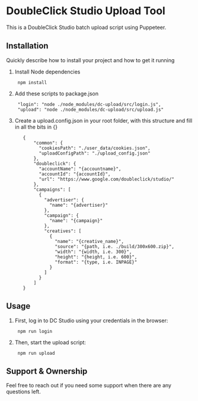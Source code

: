 # DoubleClick Studio Upload Tool
This is a DoubleClick Studio batch upload script using Puppeteer.

## Installation

Quickly describe how to install your project and how to get it running

1. Install Node dependencies

        npm install


2. Add these scripts to package.json

        "login": "node ./node_modules/dc-upload/src/login.js",
        "upload": "node ./node_modules/dc-upload/src/upload.js"

3. Create a upload.config.json in your root folder, with this structure and fill in all the bits in {}

          {
              "common": {
                "cookiesPath": "./user_data/cookies.json",
                "uploadConfigPath": "./upload_config.json"
              },
              "doubleclick": {
                "accountName": "{accountname}",
                "accountId": "{accountId}",
                "url": "https://www.google.com/doubleclick/studio/"
              },
              "campaigns": [
                {
                  "advertiser": {
                    "name": "{advertiser}"
                  },
                  "campaign": {
                    "name": "{campaign}"
                  },
                  "creatives": [
                    {
                      "name": "{creative_name}",
                      "source": "{path, i.e. ./build/300x600.zip}",
                      "width": "{width, i.e. 300}",
                      "height": "{height, i.e. 600}",
                      "format": "{type, i.e. INPAGE}"
                    }
                  ]
                }
              ]
          }

## Usage

1. First, log in to DC Studio using your credentials in the browser:

        npm run login

2. Then, start the upload script:

        npm run upload


## Support & Ownership

Feel free to reach out if you need some support when there are any questions left.
